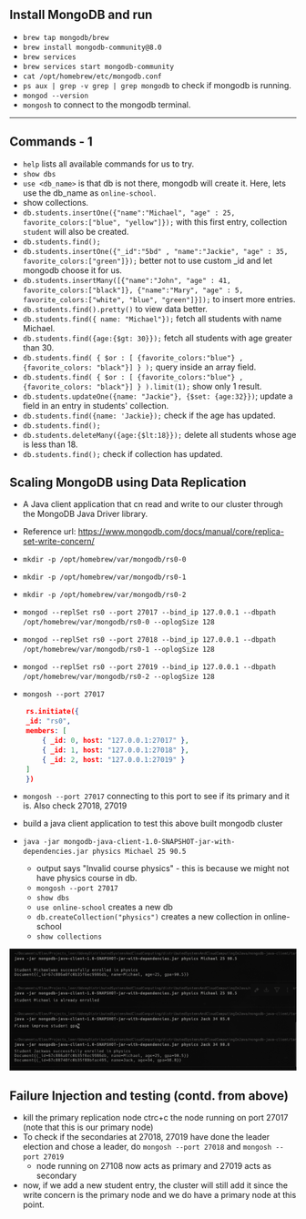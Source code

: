
## Install MongoDB and run
- `brew tap mongodb/brew`
- `brew install mongodb-community@8.0`
- `brew services`
- `brew services start mongodb-community`
- `cat /opt/homebrew/etc/mongodb.conf`
- `ps aux | grep -v grep | grep mongodb` to check if mongodb is running. 
- `mongod --version`
- `mongosh` to connect to the mongodb terminal.
-------------------

## Commands - 1 

- `help` lists all available commands for us to try.
-  `show dbs`
- `use <db_name>` is that db is not there, mongodb will create it. Here, lets use the db_name as `online-school`.
- show collections.
- `db.students.insertOne({"name":"Michael", "age" : 25, favorite_colors:["blue", "yellow"]});` with this first entry, collection `student` will also be created.
- `db.students.find();`
-  `db.students.insertOne({"_id":"5bd" , "name":"Jackie", "age" : 35, favorite_colors:["green"]});` better not to use custom _id and let mongodb choose it for us.
- `db.students.insertMany([{"name":"John", "age" : 41, favorite_colors:["black"]}, {"name":"Mary", "age" : 5, favorite_colors:["white", "blue", "green"]}]);` to insert more entries.
- `db.students.find().pretty()` to view data better.
- `db.students.find({ name: "Michael"});` fetch all students with name Michael.
- `db.students.find({age:{$gt: 30}});` fetch all students with age greater than 30.
- `db.students.find( { $or : [ {favorite_colors:"blue"} , {favorite_colors: "black"}] } );` query inside an array field.
- `db.students.find( { $or : [ {favorite_colors:"blue"} , {favorite_colors: "black"}] } ).limit(1);` show only 1 result.
- `db.students.updateOne({name: "Jackie"}, {$set: {age:32}})`; update a field in an entry in students' collection.
-  `db.students.find({name: 'Jackie});` check if the age has updated.
-  `db.students.find();`
- `db.students.deleteMany({age:{$lt:18}});` delete all students whose age is less than 18.
-  `db.students.find();` check if collection has updated.

## Scaling MongoDB using Data Replication
- A Java client application that cn read and write to our cluster through the MongoDB Java Driver library.
- Reference url: https://www.mongodb.com/docs/manual/core/replica-set-write-concern/


- `mkdir -p /opt/homebrew/var/mongodb/rs0-0`
- `mkdir -p /opt/homebrew/var/mongodb/rs0-1`
- `mkdir -p /opt/homebrew/var/mongodb/rs0-2`
- `mongod --replSet rs0 --port 27017 --bind_ip 127.0.0.1 --dbpath /opt/homebrew/var/mongodb/rs0-0 --oplogSize 128`
- `mongod --replSet rs0 --port 27018 --bind_ip 127.0.0.1 --dbpath /opt/homebrew/var/mongodb/rs0-1 --oplogSize 128`
- `mongod --replSet rs0 --port 27019 --bind_ip 127.0.0.1 --dbpath /opt/homebrew/var/mongodb/rs0-2 --oplogSize 128`
- `mongosh --port 27017`
```json
    rs.initiate({
    _id: "rs0",
    members: [
        { _id: 0, host: "127.0.0.1:27017" },
        { _id: 1, host: "127.0.0.1:27018" },
        { _id: 2, host: "127.0.0.1:27019" }
    ] 
    })

```

- `mongosh --port 27017` connecting to this port to see if its primary and it is. Also check 27018, 27019

- build a java client application to test this above built mongodb cluster

- `java -jar mongodb-java-client-1.0-SNAPSHOT-jar-with-dependencies.jar physics Michael 25 90.5`
    - output says "Invalid course physics" - this is because we might not have physics course in db.
    - `mongosh --port 27017`
    - `show dbs`
    - `use online-school` creates a new db
    -  `db.createCollection("physics")` creates a new collection in online-school
    - `show collections`

 ![Testing Java Mongodb client](image.png)

## Failure Injection and testing (contd. from above)

- kill the primary replication node ctrc+c the node running on port 27017 (note that this is our primary node)
- To check if the secondaries at 27018, 27019 have done the leader election and chose a leader, do `mongosh --port 27018` and `mongosh --port 27019`
    - node running on 27108 now acts as primary and 27019 acts as secondary
- now, if we add a new student entry, the cluster will still add it since the write concern is the primary node and we do have a primary node at this point.